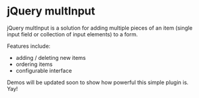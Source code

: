 jQuery multInput
===================

jQuery multInput is a solution for adding multiple pieces of an item (single input field or collection of input elements) to a form.

Features include:
 *   adding / deleting new items
 *   ordering items
 *   configurable interface

Demos will be updated soon to show how powerful this simple plugin is. Yay!
